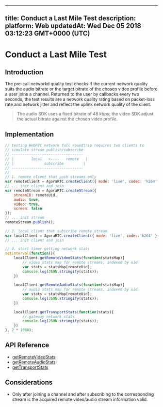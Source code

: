 
---
title: Conduct a Last Mile Test
description: 
platform: Web
updatedAt: Wed Dec 05 2018 03:12:23 GMT+0000 (UTC)
---
# Conduct a Last Mile Test
## Introduction

The pre-call networkd quality test checks if the current network quality suits the audio bitrate or the target bitrate of the chosen video profile before a user joins a channel. Returned to the user by callbacks every two seconds, the test results are a network quality rating based on packet-loss rate and network jitter and reflect the uplink network quality of the client.

> The audio SDK uses a fixed bitrate of 48 kbps; the video SDK adjust the actual bitrate against the chosen video profile.



## Implementation

```javascript
// testing WebRTC network full roundtrip requires two clients to
// simulate stream publish/subscribe
// ---------------------------------
// |	    local   <----   remote   |
// |              subscribe         |
// ---------------------------------
//
// 1. remote client that push streams only
var remoteClient = AgoraRTC.createClient({ mode: 'live', codec: 'h264' });
// ... init client and join
var remoteStream = AgoraRTC.createStream({
	streamID: remoteUid,
	audio: true,
	video: true,
	screen: false
});
// ... init stream
remoteStream.publish();
		
// 2. local client that subscribe remote stream
var localClient = AgoraRTC.createClient({ mode: 'live', codec:'h264' });
// ... init client and join

// 3. start timer getting network stats
setInterval(function(){
	localClient.getRemoteVideoStats(function(statsMap){
		// video stats map for remote streams, indexed by uid
		var stats = statsMap[remoteUid];
		console.log(JSON.stringify(stats));
	})
		
	localClient.getRemoteAudioStats(function(statsMap){
		// audio stats map for remote streams, indexed by uid
		var stats = statsMap[remoteUid];
		console.log(JSON.stringify(stats));
	})
		
	localClient.getTransportStats(function(stats){
		// gateway network stats
		console.log(JSON.stringify(stats));
	})
}, 2 * 1000);
```

## API Reference

- [getRemoteVideoStats](https://docs.agora.io/en/Interactive%20Broadcast/API%20Reference/web/interfaces/agorartc.client.html#getremotevideostats)
- [getRemoteAudioStats](https://docs.agora.io/en/Interactive%20Broadcast/API%20Reference/web/interfaces/agorartc.client.html#getremoteaudiostats)
- [getTransportStats](https://docs.agora.io/en/Interactive%20Broadcast/API%20Reference/web/interfaces/agorartc.client.html#gettransportstats)

## Considerations

- Only after joining a channel and after subscribing to the corresponding stream is the acquired remote video/audio stream information valid. 
